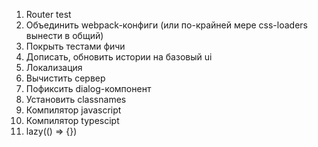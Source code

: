 1. Router test
2. Объединить webpack-конфиги (или по-крайней мере css-loaders вынести в общий)
3. Покрыть тестами фичи
4. Дописать, обновить истории на базовый ui
5. Локализация
6. Вычистить сервер
7. Пофиксить dialog-компонент
8. Установить classnames
9. Компилятор javascript
10. Компилятор typescipt
11. lazy(() => {})
